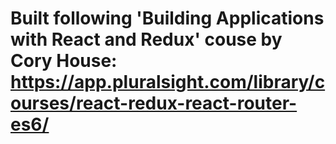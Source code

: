 # Built following 'Building Applications with React and Redux' couse by Cory House: https://app.pluralsight.com/library/courses/react-redux-react-router-es6/